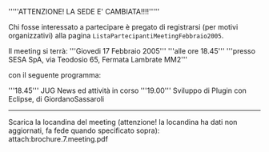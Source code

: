 '''''ATTENZIONE! LA SEDE E' CAMBIATA!!!!'''''


Chi fosse interessato a partecipare è pregato di registrarsi (per motivi organizzativi) alla pagina `ListaPartecipantiMeetingFebbraio2005`.

Il meeting si terrà:
'''Giovedi 17 Febbraio 2005'''
'''alle ore 18.45'''
'''presso SESA SpA, via Teodosio 65, Fermata Lambrate MM2'''

con il seguente programma:

'''18.45''' JUG News ed attività in corso
'''19.00''' Sviluppo di Plugin con Eclipse, di GiordanoSassaroli

----
Scarica la locandina del meeting (attenzione! la locandina ha dati non aggiornati, fa fede quando specificato sopra):
attach:brochure.7.meeting.pdf